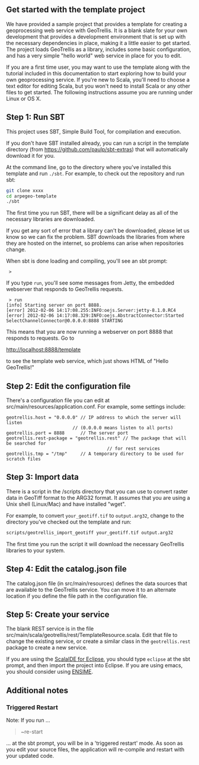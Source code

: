 ## Get started with the template project

We have provided a sample project that provides a template for creating a 
geoprocessing web service with GeoTrellis.  It is a blank 
slate for your own 
development that provides a development environment that is set up
with the necessary dependencies in place, making it a little easier to get started.  
The project loads GeoTrellis as a
library, includes some basic configuration, and has a very simple "hello world" 
web service in place for you 
to edit.

If you are a first time user, you may want to use the template along with the tutorial
included in this documentation to start exploring how to build your own geoprocessing service.  If you're new to Scala, you'll need to choose a text editor for editing Scala, but
you won't need to install Scala or any other files to get started.  The following 
instructions assume you are running under Linux or OS X.

## Step 1: Run SBT

This project uses SBT, Simple Build Tool, for compilation and execution.

If you don't have SBT installed already, you can run a script in the template
directory (from https://github.com/paulp/sbt-extras) that will automatically download it for you.

At the command line, go to the directory where you've installed this template
and run <code>./sbt</code>.  For example, to check out the repository and run sbt:

```bash
git clone xxxx
cd arpegeo-template
./sbt
```

The first time you run SBT, there will be a significant delay as all of the
necessary libraries are downloaded.

If you get any sort of error that a library can't be downloaded, please let us 
know so we can fix the problem.  SBT downloads the libraries from where they
are hosted on the internet, so problems can arise when repositories change.  

When sbt is done loading and compiling, you'll see an sbt prompt:

``` 
 >
```
If you type <code>run</code>, you'll see some messages from Jetty, the embedded webserver that responds to GeoTrellis requests. 

```
 > run
[info] Starting server on port 8888.
[error] 2012-02-06 14:17:08.255:INFO:oejs.Server:jetty-8.1.0.RC4
[error] 2012-02-06 14:17:08.329:INFO:oejs.AbstractConnector:Started SelectChannelConnector@0.0.0.0:8888 STARTING
```

This means that you are now running a webserver on port 8888 that responds to
requests.  Go to 

[http://localhost:8888/template](http://localhost:8888/template)

to see the template web service, which just shows HTML of "Hello GeoTrellis!"

## Step 2: Edit the configuration file

There's a configuration file you can edit at src/main/resources/application.conf.  For example, some settings include:

```
geotrellis.host = "0.0.0.0" // IP address to which the server will listen
                         // (0.0.0.0 means listen to all ports)
geotrellis.port = 8888      // The server port 
geotrellis.rest-package = "geotrellis.rest" // The package that will be searched for
                                      // for rest services
geotrellis.tmp = "/tmp"     // A temporary directory to be used for scratch files
```

## Step 3: Import data

There is a script in the /scripts directory that you can use to convert raster data in
GeoTiff format to the ARG32 format.  It assumes that you are using a Unix shell (Linux/Mac) and have installed "wget".

For example, to convert ```your_geotiff.tif``` to ```output.arg32```, change to the
directory you've checked out the template and run:

```bash
scripts/geotrellis_import_geotiff your_geotiff.tif output.arg32
```

The first time you run the script it will download the necessary GeoTrellis libraries to your
system.

## Step 4: Edit the catalog.json file

The catalog.json file (in src/main/resources) defines the data sources that are
available to the GeoTrellis service.  You can move it to an alternate location if you
define the file path in the configuration file.

## Step 5: Create your service

The blank REST service is in the file src/main/scala/geotrellis/rest/TemplateResource.scala.  Edit that file to change the existing service, or create a similar 
class in the ``geotrellis.rest`` package to create a new service.

If you are using the [ScalaIDE for Eclipse](http://scala-ide.org/), you should
type <code>eclipse</code> at the sbt prompt, and then import the project into Eclipse.
If you are using emacs, you should consider using [ENSIME](https://github.com/aemoncannon/ensime). 

## Additional notes

### Triggered Restart

Note: If you run ... 

 > ~re-start

... at the sbt prompt, you will be in a 'triggered restart' mode.  As soon
as you edit your source files, the application will re-compile and restart 
with your updated code. 


